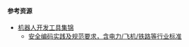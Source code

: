 #### 参考资源
* [机器人开发工具集锦](https://github.com/protontypes/awesome-robotic-tooling)
  * [安全编码实践及规范要求，含电力/飞机/铁路等行业标准](https://awesome-safety-critical.readthedocs.io/en/latest/)
